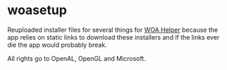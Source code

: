 # woasetup
Reuploaded installer files for several things for [WOA Helper](https://github.com/n00b69/woa-helper) because the app relies on static links to download these installers and if the links ever die the app would probably break.

All rights go to OpenAL, OpenGL and Microsoft.


